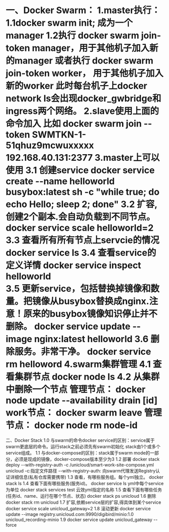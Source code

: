 一、Docker Swarm：
    1.master执行：
        1.1docker swarm init; 成为一个manager
        1.2执行  docker swarm join-token manager，用于其他机子加入新的manager
        或者执行  docker swarm join-token worker， 用于其他机子加入新的worker
        此时每台机子上docker network ls会出现docker_gwbridge和ingress两个网络。
    2.slave使用上面的命令加入
        比如 docker swarm join --token SWMTKN-1-51qhuz9mcwuxxxxx 192.168.40.131:2377
    3.master上可以使用
        3.1 创建service
            docker service create --name helloworld busybox:latest sh -c "while true; do echo Hello; sleep 2; done"
        3.2 扩容,创建2个副本.会自动负载到不同节点。
            docker service scale helloworld=2
        3.3 查看所有所有节点上servcie的情况
            docker service ls
        3.4 查看service的定义详情
            docker service inspect helloworld   
        3.5 更新service，包括替换掉镜像和数量。把镜像从busybox替换成nginx.注意！原来的busybox镜像知识停止并不删除。
            docker service update --image nginx:latest helloworld
        3.6 删除服务。非常干净。
            docker service rm helloword
4.swarm集群管理
    4.1 查看集群节点
        docker node ls
    4.2 从集群中删除一个节点
        管理节点：  docker node update --availability drain [id]
        work节点：  docker swarm leave
        管理节点：  docker node rm node-id
====================================================================
二、Docker Stack
    1.0 与swarm的命令docker service的区别：service属于swarm更底层的命令。运行stack之前必须先有swarm初始化
                                         stack由1个或多个service组成。
    1.1 与docker-compose的区别：stack属于swarm mode的一部分，必须是现成的镜像，docker-compose版本至少为3
    1.2 部署
        docker stack deploy --with-registry-auth -c /unicloud/smart-work-site-compose.yml unicloud 
        -c:指定文件路径
        --with-registry-auth: 向swarm代理发送Registry认证详细信息(私有仓库需要携带)
    1.3 查看，有哪些服务组。每个yml独立。
        docker stack ls
    1.4 查看下面有哪些服务(服务id)。
        docker service ls     yml中每个service为单位
        docker stack services test  云效yml指定的名称
    1.5 查看下面有哪些任务(任务id、name、运行在哪个节点、状态)
        docker stack ps unicloud
    1.6 删除
        docker stack rm unicloud
    1.7 扩容,依赖service层的扩容,得具体到某个service
        docker service scale unicloud_gateway=2
    1.8 滚动更新
        docker service update --image registry.unicloud.com:9990/digibird/minio:1.0  unicloud_recording-minio
    1.9 
        docker service update unicloud_gateway --force